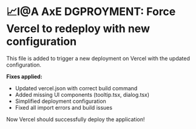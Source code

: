 # 📈I@A AxE DGPROYMENT: Force Vercel to redeploy with new configuration

This file is added to trigger a new deployment on Vercel with the updated configuration.

**Fixes applied:**
- Updated vercel.json with correct build command
- Added missing UI components (tooltip.tsx, dialog.tsx)
- Simplified deployment configuration
- Fixed all import errors and build issues

Now Vercel should successfully deploy the application!
